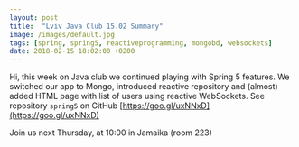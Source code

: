 ```yaml
---
layout: post
title:  "Lviv Java Club 15.02 Summary"
image: /images/default.jpg
tags: [spring, spring5, reactiveprogramming, mongobd, websockets]
date: 2018-02-15 18:02:00 +0200
---
```


Hi, this week on Java club
we continued playing with Spring 5 features. We switched our app to Mongo, introduced reactive repository and (almost) added HTML page with list of users using reactive WebSockets. See repository `spring5` on GitHub [https://goo.gl/uxNNxD](https://goo.gl/uxNNxD)

Join us next Thursday, at 10:00 in Jamaika (room 223)

